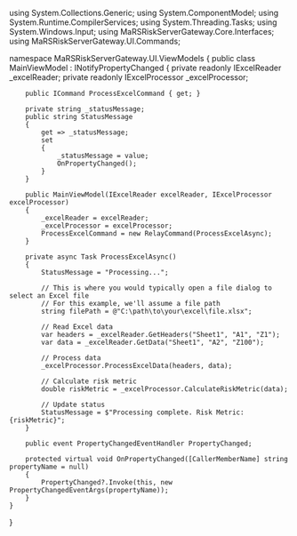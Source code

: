using System.Collections.Generic;
using System.ComponentModel;
using System.Runtime.CompilerServices;
using System.Threading.Tasks;
using System.Windows.Input;
using MaRSRiskServerGateway.Core.Interfaces;
using MaRSRiskServerGateway.UI.Commands;

namespace MaRSRiskServerGateway.UI.ViewModels
{
    public class MainViewModel : INotifyPropertyChanged
    {
        private readonly IExcelReader _excelReader;
        private readonly IExcelProcessor _excelProcessor;

        public ICommand ProcessExcelCommand { get; }

        private string _statusMessage;
        public string StatusMessage
        {
            get => _statusMessage;
            set
            {
                _statusMessage = value;
                OnPropertyChanged();
            }
        }

        public MainViewModel(IExcelReader excelReader, IExcelProcessor excelProcessor)
        {
            _excelReader = excelReader;
            _excelProcessor = excelProcessor;
            ProcessExcelCommand = new RelayCommand(ProcessExcelAsync);
        }

        private async Task ProcessExcelAsync()
        {
            StatusMessage = "Processing...";
            
            // This is where you would typically open a file dialog to select an Excel file
            // For this example, we'll assume a file path
            string filePath = @"C:\path\to\your\excel\file.xlsx";

            // Read Excel data
            var headers = _excelReader.GetHeaders("Sheet1", "A1", "Z1");
            var data = _excelReader.GetData("Sheet1", "A2", "Z100");

            // Process data
            _excelProcessor.ProcessExcelData(headers, data);

            // Calculate risk metric
            double riskMetric = _excelProcessor.CalculateRiskMetric(data);

            // Update status
            StatusMessage = $"Processing complete. Risk Metric: {riskMetric}";
        }

        public event PropertyChangedEventHandler PropertyChanged;

        protected virtual void OnPropertyChanged([CallerMemberName] string propertyName = null)
        {
            PropertyChanged?.Invoke(this, new PropertyChangedEventArgs(propertyName));
        }
    }
}

